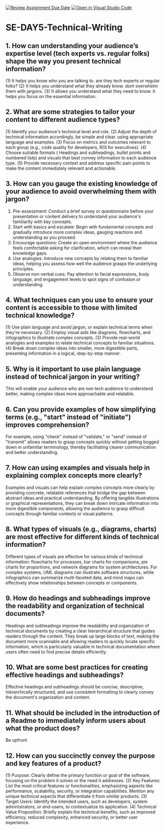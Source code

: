 [![Review Assignment Due Date](https://classroom.github.com/assets/deadline-readme-button-22041afd0340ce965d47ae6ef1cefeee28c7c493a6346c4f15d667ab976d596c.svg)](https://classroom.github.com/a/zsAR-pyY)
[![Open in Visual Studio Code](https://classroom.github.com/assets/open-in-vscode-2e0aaae1b6195c2367325f4f02e2d04e9abb55f0b24a779b69b11b9e10269abc.svg)](https://classroom.github.com/online_ide?assignment_repo_id=15646403&assignment_repo_type=AssignmentRepo)
# SE-DAY5-Technical-Writing
## 1. How can understanding your audience’s expertise level (tech experts vs. regular folks) shape the way you present technical information?
(1) It helps you know who you are talking to. are they tech experts or regular folks?
(2) It helps you understand what they already know. dont overwhelm them with jargons.
(3) It allows you understand what they need to know. it helps you focus on the essential information.

## 2. What are some strategies to tailor your content to different audience types?
(1) Identify your audience's technical level and role. 
(2) Adjust the depth of technical information accordingly, be simple and clear. using appropriate language and examples.
(3) Focus on metrics and outcomes relevant to each group (e.g., code quality for developers, ROI for executives). 
(4) Choose suitable formats ( Headings and subheadings, bullet points and numbered lists) and visuals that best convey information to each audience type. 
(5) Provide necessary context and address specific pain points to make the content immediately relevant and actionable.

## 3. How can you gauge the existing knowledge of your audience to avoid overwhelming them with jargon?
1. Pre-assessment: Conduct a brief survey or questionnaire before your presentation or content delivery to understand your audience's familiarity with key concepts.
2. Start with basics and escalate: Begin with fundamental concepts and gradually introduce more complex ideas, gauging reactions and understanding as you proceed.
3. Encourage questions: Create an open environment where the audience feels comfortable asking for clarification, which can reveal their knowledge gaps.
4. Use analogies: Introduce new concepts by relating them to familiar ideas, helping you assess how well the audience grasps the underlying principles.
5. Observe non-verbal cues: Pay attention to facial expressions, body language, and engagement levels to spot signs of confusion or understanding.

## 4. What techniques can you use to ensure your content is accessible to those with limited technical knowledge?
(1) Use plain language and avoid jargon, or explain technical terms when they're necessary. 
(2) Employ visual aids like diagrams, flowcharts, and infographics to illustrate complex concepts. 
(3) Provide real-world analogies and examples to relate technical concepts to familiar situations. 
(4) Break down complex ideas into smaller, more digestible parts, presenting information in a logical, step-by-step manner.

## 5. Why is it important to use plain language instead of technical jargon in your writing?
This will enable your audience who are non tech audience to understand better, making complex ideas more approachable and relatable.

## 6. Can you provide examples of how simplifying terms (e.g., "start" instead of "initiate") improves comprehension?
For example, using "check" instead of "validate," or "send" instead of "transmit" allows readers to grasp concepts quickly without getting bogged down in unfamiliar terminology, thereby facilitating clearer communication and better understanding.

## 7. How can using examples and visuals help in explaining complex concepts more clearly?
Examples and visuals can help explain complex concepts more clearly by providing concrete, relatable references that bridge the gap between abstract ideas and practical understanding. By offering tangible illustrations or graphical representations, they can break down intricate information into more digestible components, allowing the audience to grasp difficult concepts through familiar contexts or visual patterns.
## 8. What types of visuals (e.g., diagrams, charts) are most effective for different kinds of technical information?
Different types of visuals are effective for various kinds of technical information: flowcharts for processes, bar charts for comparisons, pie charts for proportions, and network diagrams for system architectures. For complex systems, UML diagrams can illustrate software structures, while infographics can summarize multi-faceted data, and mind maps can effectively show relationships between concepts or components.
## 9. How do headings and subheadings improve the readability and organization of technical documents?
Headings and subheadings improve the readability and organization of technical documents by creating a clear hierarchical structure that guides readers through the content. They break up large blocks of text, making the document more scannable and allowing readers to quickly locate specific information, which is particularly valuable in technical documentation where users often need to find precise details efficiently.
## 10. What are some best practices for creating effective headings and subheadings?
Effective headings and subheadings should be concise, descriptive, hierarchically structured, and use consistent formatting to clearly convey the document's organization and content.
## 11. What should be included in the introduction of a Readme to immediately inform users about what the product does?
Be upfront
## 12. How can you succinctly convey the purpose and key features of a product?
(1) Purpose: Clearly define the primary function or goal of the software, focusing on the problem it solves or the need it addresses.
(2) Key Features: List the most critical features or functionalities, emphasizing aspects like performance, scalability, security, or integration capabilities. Mention any unique technical aspects that differentiate it from similar products.
(3) Target Users: Identify the intended users, such as developers, system administrators, or end-users, to contextualize its application.
(4) Technical Value Proposition: Briefly explain the technical benefits, such as improved efficiency, reduced complexity, enhanced security, or better user experience.
